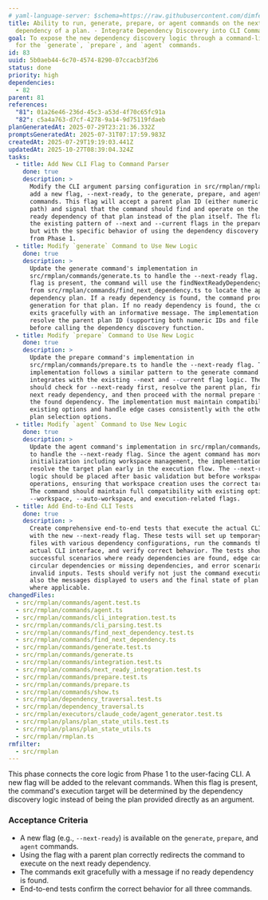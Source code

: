 ```yaml
---
# yaml-language-server: $schema=https://raw.githubusercontent.com/dimfeld/llmutils/main/schema/rmplan-plan-schema.json
title: Ability to run, generate, prepare, or agent commands on the next ready
  dependency of a plan. - Integrate Dependency Discovery into CLI Commands
goal: To expose the new dependency discovery logic through a command-line flag
  for the `generate`, `prepare`, and `agent` commands.
id: 83
uuid: 5b0aeb44-6c70-4574-8290-07ccacb3f2b6
status: done
priority: high
dependencies:
  - 82
parent: 81
references:
  "81": 01a26e46-236d-45c3-a53d-4f70c65fc91a
  "82": c5a4a763-d7cf-4278-9a14-9d75119fdaeb
planGeneratedAt: 2025-07-29T23:21:36.332Z
promptsGeneratedAt: 2025-07-31T07:17:59.983Z
createdAt: 2025-07-29T19:19:03.441Z
updatedAt: 2025-10-27T08:39:04.324Z
tasks:
  - title: Add New CLI Flag to Command Parser
    done: true
    description: >
      Modify the CLI argument parsing configuration in src/rmplan/rmplan.ts to
      add a new flag, --next-ready, to the generate, prepare, and agent
      commands. This flag will accept a parent plan ID (either numeric or file
      path) and signal that the command should find and operate on the next
      ready dependency of that plan instead of the plan itself. The flag follows
      the existing pattern of --next and --current flags in the prepare command,
      but with the specific behavior of using the dependency discovery logic
      from Phase 1.
  - title: Modify `generate` Command to Use New Logic
    done: true
    description: >
      Update the generate command's implementation in
      src/rmplan/commands/generate.ts to handle the --next-ready flag. When this
      flag is present, the command will use the findNextReadyDependency function
      from src/rmplan/commands/find_next_dependency.ts to locate the appropriate
      dependency plan. If a ready dependency is found, the command proceeds with
      generation for that plan. If no ready dependency is found, the command
      exits gracefully with an informative message. The implementation should
      resolve the parent plan ID (supporting both numeric IDs and file paths)
      before calling the dependency discovery function.
  - title: Modify `prepare` Command to Use New Logic
    done: true
    description: >
      Update the prepare command's implementation in
      src/rmplan/commands/prepare.ts to handle the --next-ready flag. The
      implementation follows a similar pattern to the generate command but
      integrates with the existing --next and --current flag logic. The command
      should check for --next-ready first, resolve the parent plan, find its
      next ready dependency, and then proceed with the normal prepare flow for
      the found dependency. The implementation must maintain compatibility with
      existing options and handle edge cases consistently with the other dynamic
      plan selection options.
  - title: Modify `agent` Command to Use New Logic
    done: true
    description: >
      Update the agent command's implementation in src/rmplan/commands/agent.ts
      to handle the --next-ready flag. Since the agent command has more complex
      initialization including workspace management, the implementation needs to
      resolve the target plan early in the execution flow. The --next-ready
      logic should be placed after basic validation but before workspace
      operations, ensuring that workspace creation uses the correct target plan.
      The command should maintain full compatibility with existing options like
      --workspace, --auto-workspace, and execution-related flags.
  - title: Add End-to-End CLI Tests
    done: true
    description: >
      Create comprehensive end-to-end tests that execute the actual CLI commands
      with the new --next-ready flag. These tests will set up temporary plan
      files with various dependency configurations, run the commands through the
      actual CLI interface, and verify correct behavior. The tests should cover
      successful scenarios where ready dependencies are found, edge cases like
      circular dependencies or missing dependencies, and error scenarios with
      invalid inputs. Tests should verify not just the command execution but
      also the messages displayed to users and the final state of plan files
      where applicable.
changedFiles:
  - src/rmplan/commands/agent.test.ts
  - src/rmplan/commands/agent.ts
  - src/rmplan/commands/cli_integration.test.ts
  - src/rmplan/commands/cli_parsing.test.ts
  - src/rmplan/commands/find_next_dependency.test.ts
  - src/rmplan/commands/find_next_dependency.ts
  - src/rmplan/commands/generate.test.ts
  - src/rmplan/commands/generate.ts
  - src/rmplan/commands/integration.test.ts
  - src/rmplan/commands/next_ready_integration.test.ts
  - src/rmplan/commands/prepare.test.ts
  - src/rmplan/commands/prepare.ts
  - src/rmplan/commands/show.ts
  - src/rmplan/dependency_traversal.test.ts
  - src/rmplan/dependency_traversal.ts
  - src/rmplan/executors/claude_code/agent_generator.test.ts
  - src/rmplan/plans/plan_state_utils.test.ts
  - src/rmplan/plans/plan_state_utils.ts
  - src/rmplan/rmplan.ts
rmfilter:
  - src/rmplan
---
```


This phase connects the core logic from Phase 1 to the user-facing CLI. A new flag will be added to the relevant commands. When this flag is present, the command's execution target will be determined by the dependency discovery logic instead of being the plan provided directly as an argument.

### Acceptance Criteria
- A new flag (e.g., `--next-ready`) is available on the `generate`, `prepare`, and `agent` commands.
- Using the flag with a parent plan correctly redirects the command to execute on the next ready dependency.
- The commands exit gracefully with a message if no ready dependency is found.
- End-to-end tests confirm the correct behavior for all three commands.
